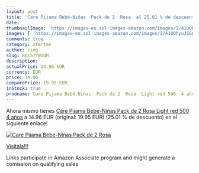 ```yaml
---
layout: post
title: 'Care Pijama Bebé-Niñas  Pack de 2  Rosa  al 25.01 % de descuento'
date: 
thumbnailImage: 'https://images-eu.ssl-images-amazon.com/images/I/41OQhyuJSGL._SL200_.jpg'
images: [ 'https://images-eu.ssl-images-amazon.com/images/I/41OQhyuJSGL._SL200_.jpg' ]
comments: true
category: ofertas
author: ring
slug: B0157YWUOM
description:
actualPrice: 14.96 EUR
currency: EUR
price: 14.96
comparePrice: 19.95 EUR
inStock: true
prodname: Care Pijama Bebé-Niñas  Pack de 2  Rosa  Light red 500  4 años
---
```


Ahora mismo tienes [Care Pijama Bebé-Niñas  Pack de 2  Rosa  Light red 500  4 años](https://www.amazon.es/dp/B0157YWUOM/?tag=tolees-21) a 14.96 EUR (original: 19.95 EUR) (25.01 %  de descuento) en el siguiente enlace!

[![Care Pijama Bebé-Niñas  Pack de 2  Rosa ](https://images-eu.ssl-images-amazon.com/images/I/41OQhyuJSGL._SL200_.jpg)](https://www.amazon.es/dp/B0157YWUOM/?tag=tolees-21)

[Visítala!!!](https://www.amazon.es/dp/B0157YWUOM/?tag=tolees-21)

Links participate in Amazon Associate program and might generate a comission on qualifying sales

